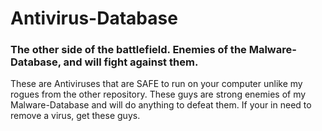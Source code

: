 # Antivirus-Database
### The other side of the battlefield. Enemies of the Malware-Database, and will fight against them.

These are Antiviruses that are SAFE to run on your computer unlike my rogues from the other repository. These guys are strong enemies of my Malware-Database and will do anything to defeat them. If your in need to remove a virus, get these guys.
